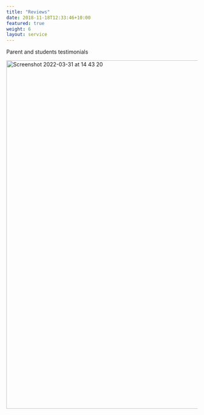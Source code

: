 ```yaml
---
title: "Reviews"
date: 2018-11-18T12:33:46+10:00
featured: true
weight: 6
layout: service
---
```


Parent and students testimonials

<img width="916" alt="Screenshot 2022-03-31 at 14 43 20" src="https://user-images.githubusercontent.com/101880157/161057534-eb8cd1e0-99dd-4263-95cd-1b6752bd62f6.png">

